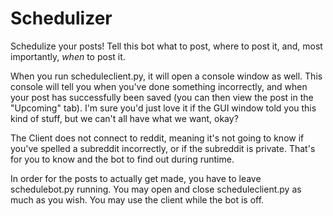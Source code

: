 Schedulizer
========

Schedulize your posts! Tell this bot what to post, where to post it, and, most importantly, *when* to post it.

When you run scheduleclient.py, it will open a console window as well. This console will tell you when you've done something incorrectly, and when your post has successfully been saved (you can then view the post in the "Upcoming" tab). I'm sure you'd just love it if the GUI window told you this kind of stuff, but we can't all have what we want, okay?

The Client does not connect to reddit, meaning it's not going to know if you've spelled a subreddit incorrectly, or if the subreddit is private. That's for you to know and the bot to find out during runtime.

In order for the posts to actually get made, you have to leave schedulebot.py running. You may open and close scheduleclient.py as much as you wish. You may use the client while the bot is off.